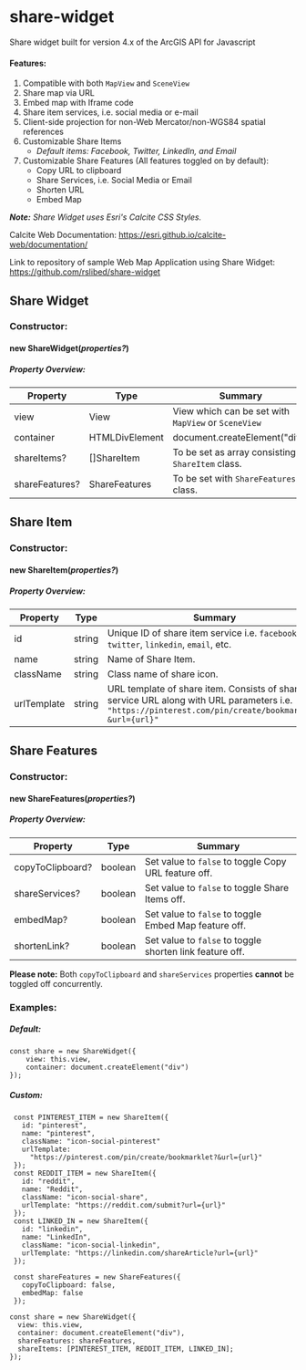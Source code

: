 # share-widget

Share widget built for version 4.x of the ArcGIS API for Javascript

#### Features:

1.  Compatible with both `MapView` and `SceneView`
2.  Share map via URL
3.  Embed map with Iframe code
4.  Share item services, i.e. social media or e-mail
5.  Client-side projection for non-Web Mercator/non-WGS84 spatial references
6.  Customizable Share Items
    - _Default items: Facebook, Twitter, LinkedIn, and Email_
7.  Customizable Share Features (All features toggled on by default):
    - Copy URL to clipboard
    - Share Services, i.e. Social Media or Email
    - Shorten URL
    - Embed Map

***Note:** Share Widget uses Esri's Calcite CSS Styles.*

Calcite Web Documentation: https://esri.github.io/calcite-web/documentation/

Link to repository of sample Web Map Application using Share Widget:
https://github.com/rslibed/share-widget

## Share Widget

### Constructor:

#### new **ShareWidget(_properties?_)**

##### Property Overview:

| Property       | Type           | Summary                                             |
| -------------- | -------------- | --------------------------------------------------- |
| view           | View           | View which can be set with `MapView` or `SceneView` |
| container      | HTMLDivElement | document.createElement("div")                       |
| shareItems?    | []ShareItem    | To be set as array consisting of `ShareItem` class. |
| shareFeatures? | ShareFeatures  | To be set with `ShareFeatures` class.               |

## Share Item

### Constructor:

#### new **ShareItem(_properties?_)**

##### Property Overview:

| Property    | Type   | Summary                                                                                                                                              |
| ----------- | ------ | ---------------------------------------------------------------------------------------------------------------------------------------------------- |
| id          | string | Unique ID of share item service i.e. `facebook`, `twitter`, `linkedin`, `email`, etc.                                                                |
| name        | string | Name of Share Item.                                                                                                                                  |
| className   | string | Class name of share icon.                                                                                                                            |
| urlTemplate | string | URL template of share item. Consists of share service URL along with URL parameters i.e. `"https://pinterest.com/pin/create/bookmarklet?&url={url}"` |

## Share Features

### Constructor:

#### new **ShareFeatures(_properties?_)**

##### Property Overview:

| Property        | Type    | Summary                                                  |
| --------------- | ------- | -------------------------------------------------------- |
| copyToClipboard? | boolean | Set value to `false` to toggle Copy URL feature off.     |
| shareServices?   | boolean | Set value to `false` to toggle Share Items off.          |
| embedMap?        | boolean | Set value to `false` to toggle Embed Map feature off.    |
| shortenLink?     | boolean | Set value to `false` to toggle shorten link feature off. |

**Please note:** Both `copyToClipboard` and `shareServices` properties **cannot** be toggled off concurrently.

### **Examples:**

##### Default:

```
const share = new ShareWidget({
    view: this.view,
    container: document.createElement("div")
});
```

##### Custom:

```
 const PINTEREST_ITEM = new ShareItem({
   id: "pinterest",
   name: "pinterest",
   className: "icon-social-pinterest"
   urlTemplate:
     "https://pinterest.com/pin/create/bookmarklet?&url={url}"
 });
 const REDDIT_ITEM = new ShareItem({
   id: "reddit",
   name: "Reddit",
   className: "icon-social-share",
   urlTemplate: "https://reddit.com/submit?url={url}"
 });
 const LINKED_IN = new ShareItem({
   id: "linkedin",
   name: "LinkedIn",
   className: "icon-social-linkedin",
   urlTemplate: "https://linkedin.com/shareArticle?url={url}"
 });

 const shareFeatures = new ShareFeatures({
   copyToClipboard: false,
   embedMap: false
 });

const share = new ShareWidget({
  view: this.view,
  container: document.createElement("div"),
  shareFeatures: shareFeatures,
  shareItems: [PINTEREST_ITEM, REDDIT_ITEM, LINKED_IN];
});
```
